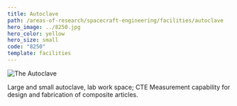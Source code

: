 ```yaml
---
title: Autoclave
path: /areas-of-research/spacecraft-engineering/facilities/autoclave
hero_image: ../8250.jpg
hero_color: yellow
hero_size: small
code: "8250"
template: facilities
---
```

![The Autoclave](autoclave.jpg)

Large and small autoclave, lab work space; CTE Measurement capability for design and fabrication of composite articles.